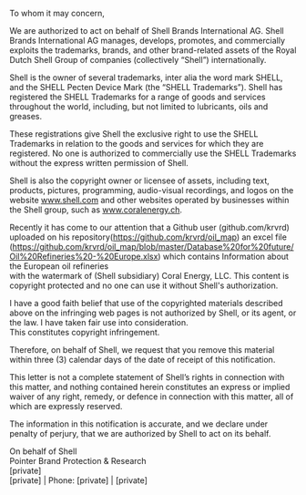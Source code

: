 To whom it may concern,   
   
We are authorized to act on behalf of Shell Brands International AG. Shell Brands International AG manages, develops, promotes, and commercially exploits the trademarks, brands, and other brand-related assets of the Royal Dutch Shell Group of companies (collectively “Shell”) internationally.   
   
Shell is the owner of several trademarks, inter alia the word mark SHELL, and the SHELL Pecten Device Mark (the “SHELL Trademarks”). Shell has registered the SHELL Trademarks for a range of goods and services throughout the world, including, but not limited to lubricants, oils and greases.   
   
These registrations give Shell the exclusive right to use the SHELL Trademarks in relation to the goods and services for which they are registered. No one is authorized to commercially use the SHELL Trademarks without the express written permission of Shell.   
   
Shell is also the copyright owner or licensee of assets, including text, products, pictures, programming, audio-visual recordings, and logos on the website www.shell.com and other websites operated by businesses within the Shell group, such as www.coralenergy.ch.   
   
Recently it has come to our attention that a Github user (github.com/krvrd) uploaded on his repository(https://github.com/krvrd/oil_map) an excel file (https://github.com/krvrd/oil_map/blob/master/Database%20for%20future/Oil%20Refineries%20-%20Europe.xlsx) which contains Information about the European oil refineries    
with the watermark of (Shell subsidiary) Coral Energy, LLC. This content is copyright protected and no one can use it without Shell's authorization.   
   
I have a good faith belief that use of the copyrighted materials described above on the infringing web pages is not authorized by Shell, or its agent, or the law. I have taken fair use into consideration.    
This constitutes copyright infringement.   
   
Therefore, on behalf of Shell, we request that you remove this material within three (3) calendar days of the date of receipt of this notification.   
   
This letter is not a complete statement of Shell’s rights in connection with this matter, and nothing contained herein constitutes an express or implied waiver of any right, remedy, or defence in connection with this matter, all of which are expressly reserved.   
   
The information in this notification is accurate, and we declare under penalty of perjury, that we are authorized by Shell to act on its behalf.   
   
On behalf of Shell    
Pointer Brand Protection & Research    
[private]  
[private] | Phone: [private] | [private]  
